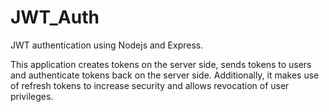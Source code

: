 # JWT_Auth

JWT authentication using Nodejs and Express.

This application creates tokens on the server side, sends tokens to users and authenticate tokens back on the server side.
Additionally, it makes use of refresh tokens to increase security and allows revocation of user privileges.
